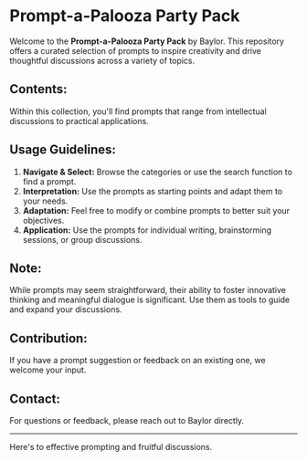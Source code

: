 # Prompt-a-Palooza Party Pack

Welcome to the **Prompt-a-Palooza Party Pack** by Baylor. This repository offers a curated selection of prompts to inspire creativity and drive thoughtful discussions across a variety of topics.

## Contents:

Within this collection, you'll find prompts that range from intellectual discussions to practical applications.

## Usage Guidelines:

1. **Navigate & Select:** Browse the categories or use the search function to find a prompt.
2. **Interpretation:** Use the prompts as starting points and adapt them to your needs.
3. **Adaptation:** Feel free to modify or combine prompts to better suit your objectives.
4. **Application:** Use the prompts for individual writing, brainstorming sessions, or group discussions.

## Note:

While prompts may seem straightforward, their ability to foster innovative thinking and meaningful dialogue is significant. Use them as tools to guide and expand your discussions.

## Contribution:

If you have a prompt suggestion or feedback on an existing one, we welcome your input.

## Contact:

For questions or feedback, please reach out to Baylor directly.

---

Here's to effective prompting and fruitful discussions.
